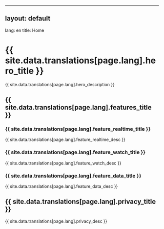 -----

## layout: default
lang: en
title: Home

# {{ site.data.translations[page.lang].hero_title }}

{{ site.data.translations[page.lang].hero_description }}

## {{ site.data.translations[page.lang].features_title }}

<div class="features">
    <div class="feature">
        <h3>{{ site.data.translations[page.lang].feature_realtime_title }}</h3>
        <p>{{ site.data.translations[page.lang].feature_realtime_desc }}</p>
    </div>


<div class="feature">
    <h3>{{ site.data.translations[page.lang].feature_watch_title }}</h3>
    <p>{{ site.data.translations[page.lang].feature_watch_desc }}</p>
</div>

<div class="feature">
    <h3>{{ site.data.translations[page.lang].feature_data_title }}</h3>
    <p>{{ site.data.translations[page.lang].feature_data_desc }}</p>
</div>


</div>

## {{ site.data.translations[page.lang].privacy_title }}

{{ site.data.translations[page.lang].privacy_desc }}
